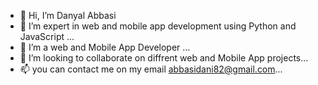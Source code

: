 - 👋 Hi, I’m Danyal Abbasi
- 👀 I’m expert in web and mobile app development using Python and JavaScript ...
- 🌱 I’m a web and Mobile App Developer ...
- 💞️ I’m looking to collaborate on diffrent web and Mobile App projects...
- 📫 you can contact me on my email abbasidani82@gmail.com...

<!---
Daniabbasi25/Daniabbasi25 is a ✨ special ✨ repository because its `README.md` (this file) appears on your GitHub profile.
You can click the Preview link to take a look at your changes.
--->


